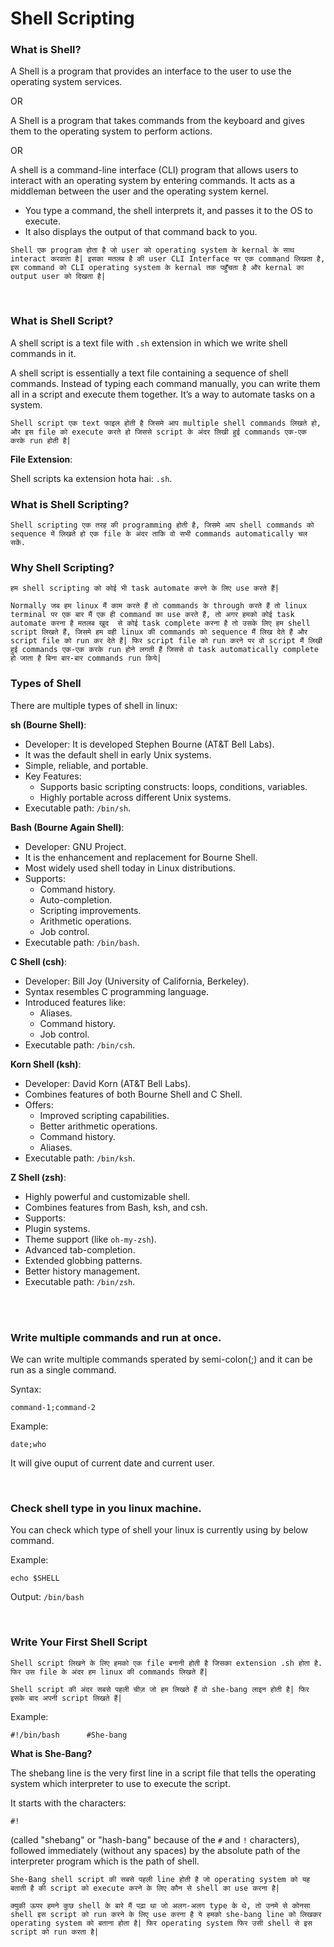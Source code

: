 # Shell Scripting

### What is Shell?

A Shell is a program that provides an interface to the user to use the operating system services.

OR

A Shell is a program that takes commands from the keyboard and gives them to the operating system to perform actions.

OR

A shell is a command-line interface (CLI) program that allows users to interact with an operating system by entering commands. It acts as a middleman between the user and the operating system kernel.
- You type a command, the shell interprets it, and passes it to the OS to execute.
- It also displays the output of that command back to you.

```Shell एक program होता है जो user को operating system के kernal के साथ interact करवाता है| इसका मतलब है की user CLI Interface पर एक command लिखता है, इस command को CLI operating system के kernal तक पहुँचता है और kernal का output user को दिखता है|```

<br>

### What is Shell Script?

A shell script is a text file with ```.sh``` extension in which we write shell commands in it.

A shell script is essentially a text file containing a sequence of shell commands. Instead of typing each command manually, you can write them all in a script and execute them together. It’s a way to automate tasks on a system.

```Shell script एक text फाइल होती है जिसमे आप multiple shell commands लिखते हो, और इस file को execute करते हो जिससे script के अंदर लिखी हुई commands एक-एक करके run होती है|```

**File Extension**:

Shell scripts ka extension hota hai: ```.sh```. 


### What is Shell Scripting?

```Shell scripting एक तरह की programming होती है, जिसमे आप shell commands को sequence में लिखते हो एक file के अंदर ताकि वो सभी commands automatically चल सकें.```


### Why Shell Scripting?

```हम shell scripting को कोई भी task automate करने के लिए use करते हैं|```

```Normally जब हम linux मैं काम करते हैं तो commands के through करते हैं तो linux terminal पर एक बार मैं एक ही command का use करते हैं, तो अगर हमको कोई task automate करना है मतलब खुद  से कोई task complete करना है तो उसके लिए हम shell script लिखते हैं, जिसमे हम वही linux की commands को sequence मैं लिख देते हैं और script file को run कर देते हैं| फिर script file को run करने पर वो script मैं लिखी हुई commands एक-एक करके run होने लगती हैं जिससे वो task automatically complete हो जाता है बिना बार-बार commands run किये|```


### Types of Shell

There are multiple types of shell in linux:

**sh (Bourne Shell)**:
- Developer: It is developed Stephen Bourne (AT&T Bell Labs).
- It was the default shell in early Unix systems.
- Simple, reliable, and portable.
- Key Features:
  - Supports basic scripting constructs: loops, conditions, variables.
  - Highly portable across different Unix systems.
- Executable path: ```/bin/sh```.
 
**Bash (Bourne Again Shell)**:
- Developer: GNU Project.
- It is the enhancement and replacement for Bourne Shell.
- Most widely used shell today in Linux distributions.
- Supports:
  - Command history.
  - Auto-completion.
  - Scripting improvements.
  - Arithmetic operations.
  - Job control.
- Executable path: ```/bin/bash```.

**C Shell (csh)**:
- Developer: Bill Joy (University of California, Berkeley).
- Syntax resembles C programming language.
- Introduced features like:
  - Aliases.
  - Command history.
  - Job control.
- Executable path: ```/bin/csh```.

**Korn Shell (ksh)**:
- Developer: David Korn (AT&T Bell Labs).
- Combines features of both Bourne Shell and C Shell.
- Offers:
  - Improved scripting capabilities.
  - Better arithmetic operations.
  - Command history.
  - Aliases.
 - Executable path: ```/bin/ksh```.

**Z Shell (zsh)**:
-  Highly powerful and customizable shell.
-  Combines features from Bash, ksh, and csh.
-  Supports:
  - Plugin systems.
  - Theme support (like ```oh-my-zsh```).
  - Advanced tab-completion.
  - Extended globbing patterns.
  - Better history management.
- Executable path: ```/bin/zsh```.

<br>
<br>

### Write multiple commands and run at once.

We can write multiple commands sperated by semi-colon(;) and it can be run as a single command.

Syntax:
```
command-1;command-2
```

Example:
```
date;who
```

It will give ouput of current date and current user.

<br>

### Check shell type in you linux machine.

You can check which type of shell your linux is currently using by below command.

Example:
```
echo $SHELL
```

Output: ```/bin/bash```

<br>

### Write Your First Shell Script

```Shell script लिखने के लिए हमको एक file बनानी होती है जिसका extension .sh होता है. फिर उस file के अंदर हम linux की commands लिखते हैं|```

```Shell script की अंदर सबसे पहली चीज़ जो हम लिखते हैं वो she-bang लाइन होती है| फिर इसके बाद अपनी script लिखते हैं|```

Example:
```
#!/bin/bash      #She-bang 
```

**What is She-Bang?**

The shebang line is the very first line in a script file that tells the operating system which interpreter to use to execute the script.

It starts with the characters:
```
#!
```

(called "shebang" or "hash-bang" because of the ```#``` and ```!``` characters), followed immediately (without any spaces) by the absolute path of the interpreter program which is the path of shell.

```She-Bang shell script की सबसे पहली line होती है जो operating system को यह बताती है की script को execute करने के लिए कौन से shell का use करना है|```

```क्युकी ऊपर हमने कुछ shell के बारे मैं पढ़ा था जो अलग-अलग type के थे, तो उनमे से कोनसा shell इस script को run करने के लिए use करना है ये हमको she-bang line को लिखकर operating system को बताना होता है| फिर operating system फिर उसी shell से इस script को run करता है|``` 
